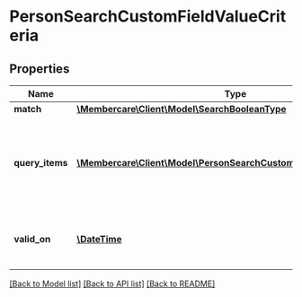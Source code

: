 # PersonSearchCustomFieldValueCriteria

## Properties
Name | Type | Description | Notes
------------ | ------------- | ------------- | -------------
**match** | [**\Membercare\Client\Model\SearchBooleanType**](SearchBooleanType.md) |  | [optional] 
**query_items** | [**\Membercare\Client\Model\PersonSearchCustomFieldValueQueryItem[]**](PersonSearchCustomFieldValueQueryItem.md) | A list of customfield values to match the persons custom fields. Please provide Type.Identifier and Value | [optional] 
**valid_on** | [**\DateTime**](\DateTime.md) | When should the membership be valid - if not provided we use \&quot;Today\&quot; | [optional] 

[[Back to Model list]](../../README.md#documentation-for-models) [[Back to API list]](../../README.md#documentation-for-api-endpoints) [[Back to README]](../../README.md)

